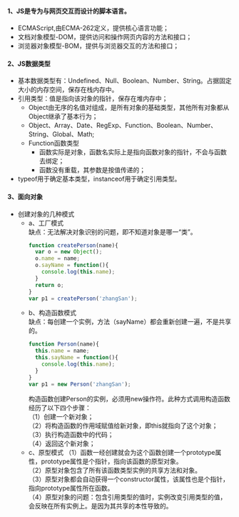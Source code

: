 #### 1、JS是专为与网页交互而设计的脚本语言。
  * ECMAScript,由ECMA-262定义，提供核心语言功能；
  * 文档对象模型-DOM，提供访问和操作网页内容的方法和接口；
  * 浏览器对象模型-BOM，提供与浏览器交互的方法和接口；
#### 2、JS数据类型
  * 基本数据类型有：Undefined、Null、Boolean、Number、String。占据固定大小的内存空间，保存在栈内存中。
  * 引用类型：值是指向该对象的指针，保存在堆内存中；
    - Object由无序的名值对组成，是所有对象的基础类型，其他所有对象都从Object继承了基本行为；  
    - Object、Array、Date、RegExp、Function、Boolean、Number、String、Global、Math;
    - Function函数类型
      + 函数实际是对象，函数名实际上是指向函数对象的指针，不会与函数去绑定；
      + 函数没有重载，其参数是按值传递的；
  * typeof用于确定基本类型，instanceof用于确定引用类型。
#### 3、面向对象
  * 创建对象的几种模式
    - a、工厂模式  
      缺点：无法解决对象识别的问题，即不知道对象是哪一“类”。
      ```javascript
      function createPerson(name){  
        var o = new Object();  
        o.name = name;  
        o.sayName = function(){  
          console.log(this.name);  
        }
        return o;
      }
      var p1 = createPerson('zhangSan');
    - b、构造函数模式<br>
      缺点：每创建一个实例，方法（sayName）都会重新创建一遍，不是共享的。
      ```javascript
      function Person(name){
        this.name = name;
        this.sayName = function(){
          console.log(this.name);
        }
      }
      var p1 = new Person('zhangSan');  
      ```
      构造函数创建Person的实例，必须用new操作符。此种方式调用构造函数经历了以下四个步骤：<br>
        （1）创建一个新对象；<br>
        （2）将构造函数的作用域赋值给新对象，即this就指向了这个对象；<br>
        （3）执行构造函数中的代码；<br>
        （4）返回这个新对象；
    - c、原型模式
      （1）函数一经创建就会为这个函数创建一个prototype属性，prototype属性是个指针，指向该函数的原型对象。<br>
      （2）原型对象包含了所有该函数类型实例的共享方法和对象。<br>
      （3）原型对象都会自动获得一个constructor属性，该属性也是个指针，指向prototype属性所在函数。<br>
      （4）原型对象的问题：包含引用类型的值时，实例改变引用类型的值，会反映在所有实例上。是因为其共享的本性导致的。
